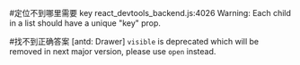 <!--
 * @Author: tj
 * @Description: 待解决错误集
 * @Date: 2022-08-30 21:40:34
-->

#定位不到哪里需要 key
react_devtools_backend.js:4026 Warning: Each child in a list should have a unique "key" prop.

#找不到正确答案
[antd: Drawer] `visible` is deprecated which will be removed in next major version, please use `open` instead.
